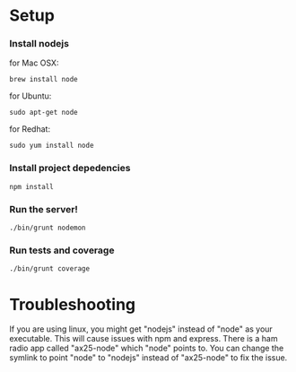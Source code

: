 Setup
============

### Install nodejs

for Mac OSX:

`brew install node`

for Ubuntu:

`sudo apt-get node`

for Redhat:

`sudo yum install node`


### Install project depedencies

`npm install`

### Run the server!

`./bin/grunt nodemon`

### Run tests and coverage

`./bin/grunt coverage`

Troubleshooting
===============

If you are using linux, you might get "nodejs" instead of "node" as your executable.  This will cause issues with npm and express.  There is a ham radio app called "ax25-node" which "node" points to.  You can change the symlink to point "node" to "nodejs" instead of "ax25-node" to fix the issue.
